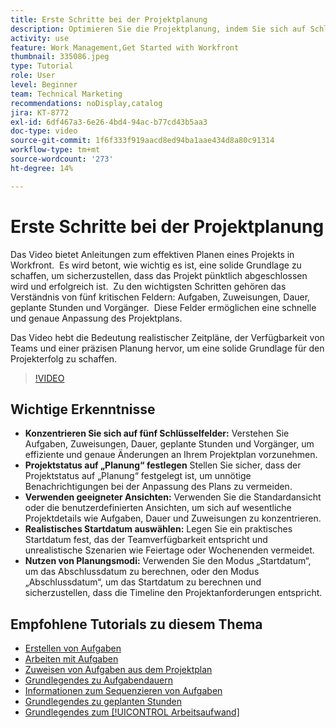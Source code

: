 ```yaml
---
title: Erste Schritte bei der Projektplanung
description: Optimieren Sie die Projektplanung, indem Sie sich auf Schlüsselfelder konzentrieren, den Status auf „Planung“ festlegen, geeignete Ansichten verwenden, realistische Startdaten auswählen und Planungsmodi für genaue Zeitpläne nutzen.
activity: use
feature: Work Management,Get Started with Workfront
thumbnail: 335086.jpeg
type: Tutorial
role: User
level: Beginner
team: Technical Marketing
recommendations: noDisplay,catalog
jira: KT-8772
exl-id: 6df467a3-6e26-4bd4-94ac-b77cd43b5aa3
doc-type: video
source-git-commit: 1f6f333f919aacd8ed94ba1aae434d8a80c91314
workflow-type: tm+mt
source-wordcount: '273'
ht-degree: 14%

---
```


# Erste Schritte bei der Projektplanung

Das Video bietet Anleitungen zum effektiven Planen eines Projekts in Workfront. &#x200B; Es wird betont, wie wichtig es ist, eine solide Grundlage zu schaffen, um sicherzustellen, dass das Projekt pünktlich abgeschlossen wird und erfolgreich ist. &#x200B; Zu den wichtigsten Schritten gehören das Verständnis von fünf kritischen Feldern: Aufgaben, Zuweisungen, Dauer, geplante Stunden und Vorgänger. &#x200B; Diese Felder ermöglichen eine schnelle und genaue Anpassung des Projektplans. &#x200B;

Das Video hebt die Bedeutung realistischer Zeitpläne, der Verfügbarkeit von Teams und einer präzisen Planung hervor, um eine solide Grundlage für den Projekterfolg zu schaffen. &#x200B;

>[!VIDEO](https://video.tv.adobe.com/v/335086/?quality=12&learn=on&enablevpops)

## Wichtige Erkenntnisse

* **Konzentrieren Sie sich auf fünf Schlüsselfelder:** Verstehen Sie Aufgaben, Zuweisungen, Dauer, geplante Stunden und Vorgänger, um effiziente und genaue Änderungen an Ihrem Projektplan vorzunehmen. &#x200B;
* **Projektstatus auf „Planung“ festlegen** Stellen Sie sicher, dass der Projektstatus auf „Planung“ festgelegt ist, um unnötige Benachrichtigungen bei der Anpassung des Plans zu vermeiden. &#x200B;
* **Verwenden geeigneter Ansichten:** Verwenden Sie die Standardansicht oder die benutzerdefinierten Ansichten, um sich auf wesentliche Projektdetails wie Aufgaben, Dauer und Zuweisungen zu konzentrieren. &#x200B;
* **Realistisches Startdatum auswählen:** Legen Sie ein praktisches Startdatum fest, das der Teamverfügbarkeit entspricht und unrealistische Szenarien wie Feiertage oder Wochenenden vermeidet. &#x200B;
* **Nutzen von Planungsmodi:** Verwenden Sie den Modus „Startdatum“, um das Abschlussdatum zu berechnen, oder den Modus „Abschlussdatum“, um das Startdatum zu berechnen und sicherzustellen, dass die Timeline den Projektanforderungen entspricht. &#x200B;



## Empfohlene Tutorials zu diesem Thema

* [Erstellen von Aufgaben](/help/manage-work/tasks/how-to-create-tasks.md)
* [Arbeiten mit Aufgaben](/help/manage-work/tasks/work-with-tasks.md)
* [Zuweisen von Aufgaben aus dem Projektplan](/help/manage-work/tasks/assign-tasks-from-the-project-plan.md)
* [Grundlegendes zu Aufgabendauern](/help/manage-work/tasks/understand-task-durations.md)
* [Informationen zum Sequenzieren von Aufgaben](/help/manage-work/tasks/learn-to-sequence-tasks.md)
* [Grundlegendes zu geplanten Stunden](/help/manage-work/tasks/understand-planned-hours.md)
* [Grundlegendes zum [!UICONTROL Arbeitsaufwand]](/help/manage-work/tasks/understand-work-effort.md)
